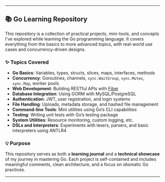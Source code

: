 

---

## 📚 Go Learning Repository

This repository is a collection of practical projects, mini-tools, and concepts I've explored while learning the Go programming language. It covers everything from the basics to more advanced topics, with real-world use cases and concurrency-driven designs.

### ✨ Topics Covered

- **Go Basics**: Variables, types, structs, slices, maps, interfaces, methods
- **Concurrency**: Goroutines, channels, `sync.WaitGroup`, `sync.Mutex`, `sync.Map`, worker pools
- **Web Development**: Building RESTful APIs with [Fiber](https://gofiber.io/)
- **Database Integration**: Using GORM with MySQL/PostgreSQL
- **Authentication**: JWT, user registration, and login systems
- **File Handling**: Uploads, metadata storage, and hashed file management
- **Command-line Tools**: Mini utilities using Go’s CLI capabilities
- **Testing**: Writing unit tests with Go’s testing package
- **System Utilities**: Resource monitoring, custom logging, etc.
- **DSLs and Interpreters**: Experiments with lexers, parsers, and basic interpreters using ANTLR4

### 💡 Purpose

This repository serves as both a **learning journal** and a **technical showcase** of my journey in mastering Go. Each project is self-contained and includes meaningful comments, clean architecture, and a focus on idiomatic Go practices.

---

